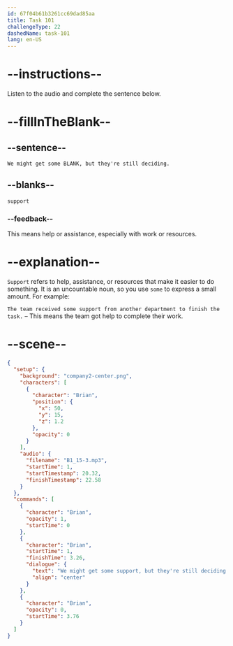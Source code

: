 ```yaml
---
id: 67f04b61b3261cc69dad85aa
title: Task 101
challengeType: 22
dashedName: task-101
lang: en-US
---
```


<!-- (Audio) Brian: We might get some support, but they're still deciding. -->

# --instructions--

Listen to the audio and complete the sentence below.

# --fillInTheBlank--

## --sentence--

`We might get some BLANK, but they're still deciding.`

## --blanks--

`support`

### --feedback--

This means help or assistance, especially with work or resources.

# --explanation--

`Support` refers to help, assistance, or resources that make it easier to do something. It is an uncountable noun, so you use `some` to express a small amount. For example:

`The team received some support from another department to finish the task.` – This means the team got help to complete their work.

# --scene--

```json
{
  "setup": {
    "background": "company2-center.png",
    "characters": [
      {
        "character": "Brian",
        "position": {
          "x": 50,
          "y": 15,
          "z": 1.2
        },
        "opacity": 0
      }
    ],
    "audio": {
      "filename": "B1_15-3.mp3",
      "startTime": 1,
      "startTimestamp": 20.32,
      "finishTimestamp": 22.58
    }
  },
  "commands": [
    {
      "character": "Brian",
      "opacity": 1,
      "startTime": 0
    },
    {
      "character": "Brian",
      "startTime": 1,
      "finishTime": 3.26,
      "dialogue": {
        "text": "We might get some support, but they're still deciding.",
        "align": "center"
      }
    },
    {
      "character": "Brian",
      "opacity": 0,
      "startTime": 3.76
    }
  ]
}
```
